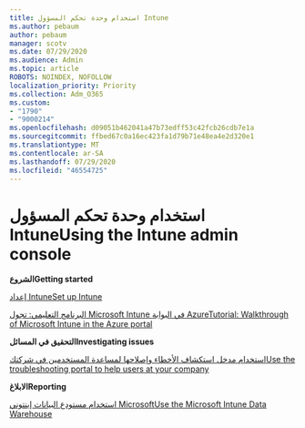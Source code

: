 ```yaml
---
title: استخدام وحدة تحكم المسؤول Intune
ms.author: pebaum
author: pebaum
manager: scotv
ms.date: 07/29/2020
ms.audience: Admin
ms.topic: article
ROBOTS: NOINDEX, NOFOLLOW
localization_priority: Priority
ms.collection: Adm_O365
ms.custom:
- "1790"
- "9000214"
ms.openlocfilehash: d09051b462041a47b73edff53c42fcb26cdb7e1a
ms.sourcegitcommit: ffbed67c0a16ec423fa1d79b71e48ea4e2d320e1
ms.translationtype: MT
ms.contentlocale: ar-SA
ms.lasthandoff: 07/29/2020
ms.locfileid: "46554725"
---
```

# <a name="using-the-intune-admin-console"></a><span data-ttu-id="f8a5c-102">استخدام وحدة تحكم المسؤول Intune</span><span class="sxs-lookup"><span data-stu-id="f8a5c-102">Using the Intune admin console</span></span>

<span data-ttu-id="f8a5c-103">**الشروع**</span><span class="sxs-lookup"><span data-stu-id="f8a5c-103">**Getting started**</span></span>

[<span data-ttu-id="f8a5c-104">إعداد Intune</span><span class="sxs-lookup"><span data-stu-id="f8a5c-104">Set up Intune</span></span>](https://docs.microsoft.com/intune/setup-steps)

[<span data-ttu-id="f8a5c-105">البرنامج التعليمي: تجول Microsoft Intune في البوابة Azure</span><span class="sxs-lookup"><span data-stu-id="f8a5c-105">Tutorial: Walkthrough of Microsoft Intune in the Azure portal</span></span>](https://docs.microsoft.com/intune/tutorial-walkthrough-intune-portal)

<span data-ttu-id="f8a5c-106">**التحقيق في المسائل**</span><span class="sxs-lookup"><span data-stu-id="f8a5c-106">**Investigating issues**</span></span>

[<span data-ttu-id="f8a5c-107">استخدام مدخل استكشاف الأخطاء وإصلاحها لمساعدة المستخدمين في شركتك</span><span class="sxs-lookup"><span data-stu-id="f8a5c-107">Use the troubleshooting portal to help users at your company</span></span>](https://docs.microsoft.com/intune/help-desk-operators)

<span data-ttu-id="f8a5c-108">**الابلاغ**</span><span class="sxs-lookup"><span data-stu-id="f8a5c-108">**Reporting**</span></span>

[<span data-ttu-id="f8a5c-109">استخدام مستودع البيانات إينتوني Microsoft</span><span class="sxs-lookup"><span data-stu-id="f8a5c-109">Use the Microsoft Intune Data Warehouse</span></span>](https://docs.microsoft.com/intune/reports-nav-create-intune-reports)